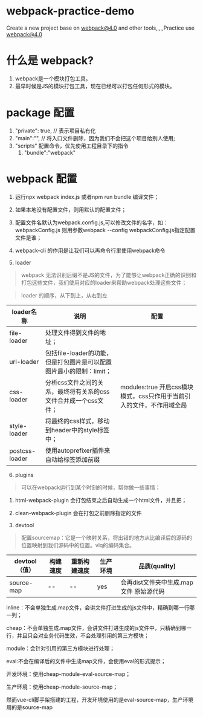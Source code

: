 # webpack-practice-demo
Create a new project base on webpack@4.0 and other tools,,,,,Practice use webpack@4.0


# 什么是 webpack?
1. webpack是一个模块打包工具。
2. 最早时候是JS的模块打包工具，现在已经可以打包任何形式的模块。

# package 配置
1. "private": true, // 表示项目私有化
2. "main":"", // 将入口文件删除，因为我们不会把这个项目给别人使用;
3. "scripts" 配置命令，优先使用工程目录下的指令
    1. "bundle":"webpack"


# webpack 配置
1. 运行npx webpack index.js 或者npm run bundle 编译文件；
2. 如果本地没有配置文件，则用默认的配置文件；
3. 配置文件名默认为webpack.config.js,可以修改文件的名字，如：webpackConfig.js 则用参数webpack --config webpackConfig.js指定配置文件是谁；
4. webpack-cli 的作用是让我们可以再命令行里使用webpack命令

5. loader
> webpack 无法识别后缀不是JS的文件，为了能够让webpack正确的识别和打包这些文件，我们使用对应的loader来帮助webpack处理这些文件；

> loader 的顺序，从下到上，从右到左

| loader名称 | 说明 | 配置 |
| ---- | ---- | ---- |
| file-loader | 处理文件得到文件的地址； |
| url-loader | 包括file-loader的功能，但是打包图片是可以配置图片最小的限制：limit； |
| css-loader | 分析css文件之间的关系，最终将有关系的css文件合并成一个css文件； | modules:true 开启css模块模式，css只作用于当前引入的文件，不作用域全局
| style-loader | 将最终的css样式，移动到header中的style标签中； |
| postcss-loader | 使用autoprefixer插件来自动给标签添加前缀 |

6. plugins
>  可以在webpack运行到某个时刻的时候，帮你做一些事情；

   1. html-webpack-plugin 会打包结束之后自动生成一个html文件，并且把；
   2. clean-webpack-plugin 会在打包之前删除指定的文件


7. devtool
> 配置sourcemap：它是一个映射关系，将出错的地方从比编译后的源码的位置映射到我们源码中的位置。vlq的编码集合。



| devtool（值） | 构建速度 | 重新构建速度 | 生产环境 | 品质(quality) |
| ---- | ---- | ---- | --- | --- |
| source-map | -- | -- | yes | 会再dist文件夹中生成.map文件 原始源代码 |

inline：不会单独生成.map文件，会讲文件打进生成的js文件中，精确到哪一行哪一列；

cheap：不会单独生成.map文件，会讲文件打进生成的js文件中，只精确到哪一行，并且只会对业务代码生效，不会处理引用的第三方模块；

module：会针对引用的第三方模块进行处理；

eval:不会在编译后的文件中生成map文件，会使用eval的形式提示；

开发环境：使用cheap-module-eval-source-map；

生产环境：使用cheap-module-source-map；

然而vue-cli脚手架搭建的工程，开发环境使用的是eval-source-map，生产环境用的是source-map


